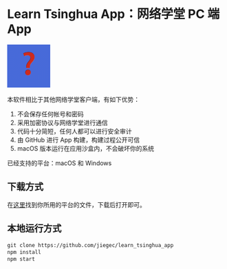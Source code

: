 # Learn Tsinghua App：网络学堂 PC 端 App

<img src="build/icon.png" alt="drawing" width="100"/>

本软件相比于其他网络学堂客户端，有如下优势：

1. 不会保存任何帐号和密码
2. 采用加密协议与网络学堂进行通信
3. 代码十分简短，任何人都可以进行安全审计
4. 由 GitHub 进行 App 构建，构建过程公开可信
5. macOS 版本运行在应用沙盒内，不会破坏你的系统

已经支持的平台：macOS 和 Windows

## 下载方式

在[这里](https://github.com/jiegec/learn_tsinghua_app/releases)找到你所用的平台的文件，下载后打开即可。

## 本地运行方式

```shell
git clone https://github.com/jiegec/learn_tsinghua_app
npm install
npm start
```